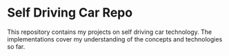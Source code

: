 # Self Driving Car Repo 

This repository contains my projects on self driving car technology. The implementations cover my understanding 
of the concepts and technologies so far. 

